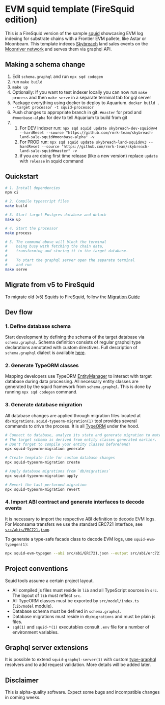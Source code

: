 # EVM squid template (FireSquid edition)

This is a FireSquid version of the sample [squid](https://subsquid.io) showcasing EVM log indexing for substrate chains with a Frontier EVM pallete, like Astar or Moonbeam. This template indexes [Skybreach](https://skybreach.app/) land sales events on the [Moonriver network](https://moonbeam.network/networks/moonriver/) and serves them via graphql API.

## Making a schema change

1. Edit `schema.graphql` and run `npx sqd codegen`
2. run `make build`
3. `make up`
4. Optionally: If you want to test indexer locally you can now run `make process` and then `make serve` in a separate terminal tab for gql server
5. Package everything using docker to deploy to Aquarium. `docker build . --target processor -t squid-processor`
6. Push changes to appropriate branch in git. `#master` for prod and `#moonbase-alpha` for dev to tell Aquarium to build from git
7. 
   1. For DEV indexer run: `npx sqd squid update skybreach-dev-squid@v4 --hardReset --source "https://github.com/rmrk-team/skybreach-land-sale-squid#moonbase-alpha" -v`
   2. For PROD run: `npx sqd squid update skybreach-land-squid@v3 --hardReset --source "https://github.com/rmrk-team/skybreach-land-sale-squid#master" -v`
   3. if you are doing first time release (like a new version) replace `update` with `release` in squid command

## Quickstart

```bash
# 1. Install dependencies
npm ci

# 2. Compile typescript files
make build

# 3. Start target Postgres database and detach
make up

# 4. Start the processor
make process

# 5. The command above will block the terminal
#    being busy with fetching the chain data, 
#    transforming and storing it in the target database.
#
#    To start the graphql server open the separate terminal
#    and run
make serve
```

## Migrate from v5 to FireSquid

To migrate old (v5) Squids to FireSquid, follow the [Migration Guide](https://docs.subsquid.io/docs/guides/migrate-to-fire-squid/)

## Dev flow

### 1. Define database schema

Start development by defining the schema of the target database via `schema.graphql`.
Schema definition consists of regular graphql type declarations annotated with custom directives.
Full description of `schema.graphql` dialect is available [here](https://docs.subsquid.io/schema-spec).

### 2. Generate TypeORM classes

Mapping developers use TypeORM [EntityManager](https://typeorm.io/#/working-with-entity-manager)
to interact with target database during data processing. All necessary entity classes are
generated by the squid framework from `schema.graphql`. This is done by running `npx sqd codegen`
command.

### 3. Generate database migration

All database changes are applied through migration files located at `db/migrations`.
`squid-typeorm-migration(1)` tool provides several commands to drive the process.
It is all [TypeORM](https://typeorm.io/#/migrations) under the hood.

```bash
# Connect to database, analyze its state and generate migration to match the target schema.
# The target schema is derived from entity classes generated earlier.
# Don't forget to compile your entity classes beforehand!
npx squid-typeorm-migration generate

# Create template file for custom database changes
npx squid-typeorm-migration create

# Apply database migrations from `db/migrations`
npx squid-typeorm-migration apply

# Revert the last performed migration
npx squid-typeorm-migration revert   
```

### 4. Import ABI contract and generate interfaces to decode events

It is necessary to import the respective ABI definition to decode EVM logs. For Moonsama transfers we use the standard ERC721 interface, see [`src/abis/ERC721.json`](src/abis/ERC721.json).

To generate a type-safe facade class to decode EVM logs, use `squid-evm-typegen(1)`:

```bash
npx squid-evm-typegen --abi src/abi/ERC721.json --output src/abi/erc721.ts
```


## Project conventions

Squid tools assume a certain project layout.

* All compiled js files must reside in `lib` and all TypeScript sources in `src`.
The layout of `lib` must reflect `src`.
* All TypeORM classes must be exported by `src/model/index.ts` (`lib/model` module).
* Database schema must be defined in `schema.graphql`.
* Database migrations must reside in `db/migrations` and must be plain js files.
* `sqd(1)` and `squid-*(1)` executables consult `.env` file for a number of environment variables.

## Graphql server extensions

It is possible to extend `squid-graphql-server(1)` with custom
[type-graphql](https://typegraphql.com) resolvers and to add request validation.
More details will be added later.

## Disclaimer

This is alpha-quality software. Expect some bugs and incompatible changes in coming weeks.
